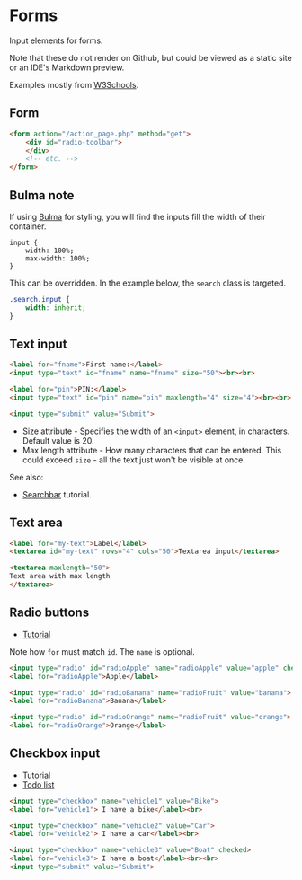# Forms

Input elements for forms. 

Note that these do not render on Github, but could be viewed as a static site or an IDE's Markdown preview.

Examples mostly from [W3Schools](https://www.w3schools.com).


## Form

```html
<form action="/action_page.php" method="get">
    <div id="radio-toolbar">
    </div>
    <!-- etc. -->
</form>
```


## Bulma note

If using [Bulma](https://bulma.io) for styling, you will find the inputs fill the width of their container.

```
input {
    width: 100%;
    max-width: 100%;
}
```

This can be overridden. In the example below, the `search` class is targeted.

```css
.search.input {
    width: inherit;
}
```


## Text input

```html
<label for="fname">First name:</label>
<input type="text" id="fname" name="fname" size="50"><br><br>

<label for="pin">PIN:</label>
<input type="text" id="pin" name="pin" maxlength="4" size="4"><br><br>

<input type="submit" value="Submit">
```

- Size attribute - Specifies the width of an `<input>` element, in characters. Default value is 20.
- Max length attribute - How many characters that can be entered. This could exceed `size` - all the text just won't be visible at once.

See also:

- [Searchbar](https://www.w3schools.com/howto/howto_css_searchbar.asp) tutorial.

## Text area

```html
<label for="my-text">Label</label>
<textarea id="my-text" rows="4" cols="50">Textarea input</textarea>

<textarea maxlength="50">
Text area with max length
</textarea>
```

## Radio buttons

- [Tutorial](https://www.w3schools.com/tags/att_input_type_radio.asp)

Note how `for` must match `id`. The `name` is optional.

```html
<input type="radio" id="radioApple" name="radioApple" value="apple" checked>
<label for="radioApple">Apple</label>

<input type="radio" id="radioBanana" name="radioFruit" value="banana">
<label for="radioBanana">Banana</label>

<input type="radio" id="radioOrange" name="radioFruit" value="orange">
<label for="radioOrange">Orange</label>
```


## Checkbox input

- [Tutorial](https://www.w3schools.com/tags/att_input_type_checkbox.asp)
- [Todo list](https://www.w3schools.com/howto/howto_js_todolist.asp)

```html
<input type="checkbox" name="vehicle1" value="Bike">
<label for="vehicle1"> I have a bike</label><br>

<input type="checkbox" name="vehicle2" value="Car">
<label for="vehicle2"> I have a car</label><br>

<input type="checkbox" name="vehicle3" value="Boat" checked>
<label for="vehicle3"> I have a boat</label><br><br>
<input type="submit" value="Submit">
```
